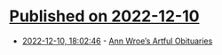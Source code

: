 # [Published on 2022-12-10](index.md)

* [2022-12-10, 18:02:46](https://news.ycombinator.com/item?id=33934914) - [Ann Wroe’s Artful Obituaries](https://www.cjr.org/the_profile/ann-wroe-artful-obituaries.php)
